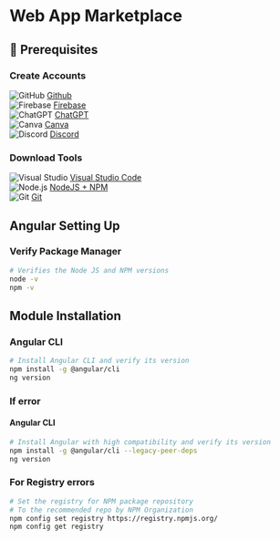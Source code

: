# Web App Marketplace

## 🔧 Prerequisites

### Create Accounts

![GitHub](https://img.shields.io/badge/GitHub-181717?style=for-the-badge&logo=github&logoColor=white) [Github](http://github.com)  
![Firebase](https://img.shields.io/badge/Firebase-FFCA28?style=for-the-badge&logo=firebase&logoColor=black) [Firebase](http://firebase.google.com)  
![ChatGPT](https://img.shields.io/badge/ChatGPT-00A67E?style=for-the-badge&logo=openai&logoColor=white) [ChatGPT](http://chatgpt.com)  
![Canva](https://img.shields.io/badge/Canva-00C4CC?style=for-the-badge&logo=canva&logoColor=white) [Canva](www.canva.com)  
![Discord](https://img.shields.io/badge/Discord) [Discord](https://discord.com/download)  

### Download Tools

![Visual Studio](https://img.shields.io/badge/Visual_Studio-5C2D91?style=for-the-badge&logo=visual-studio&logoColor=white) [Visual Studio Code](https://code.visualstudio.com/Download)  
![Node.js](https://img.shields.io/badge/Node.js-339933?style=for-the-badge&logo=nodedotjs&logoColor=white) [NodeJS + NPM](https://nodejs.org/en)  
![Git](https://img.shields.io/badge/Git-F05032?style=for-the-badge&logo=git&logoColor=white) [Git](https://git-scm.com/downloads)  


## Angular Setting Up

### Verify Package Manager

```sh
# Verifies the Node JS and NPM versions
node -v
npm -v
```

## Module Installation

### Angular CLI

```sh
# Install Angular CLI and verify its version
npm install -g @angular/cli 
ng version
```

### If error

#### Angular CLI

```sh
# Install Angular with high compatibility and verify its version
npm install -g @angular/cli --legacy-peer-deps
ng version
``` 


### For Registry errors


```sh
# Set the registry for NPM package repository 
# To the recommended repo by NPM Organization 
npm config set registry https://registry.npmjs.org/
npm config get registry
```
